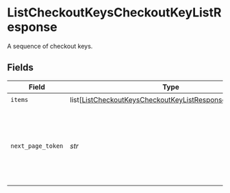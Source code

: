 # ListCheckoutKeysCheckoutKeyListResponse

A sequence of checkout keys.


## Fields

| Field                                                                                                                                     | Type                                                                                                                                      | Required                                                                                                                                  | Description                                                                                                                               |
| ----------------------------------------------------------------------------------------------------------------------------------------- | ----------------------------------------------------------------------------------------------------------------------------------------- | ----------------------------------------------------------------------------------------------------------------------------------------- | ----------------------------------------------------------------------------------------------------------------------------------------- |
| `items`                                                                                                                                   | list[[ListCheckoutKeysCheckoutKeyListResponseCheckoutKey](../../models/operations/listcheckoutkeyscheckoutkeylistresponsecheckoutkey.md)] | :heavy_check_mark:                                                                                                                        | N/A                                                                                                                                       |
| `next_page_token`                                                                                                                         | *str*                                                                                                                                     | :heavy_check_mark:                                                                                                                        | A token to pass as a `page-token` query parameter to return the next page of results.                                                     |